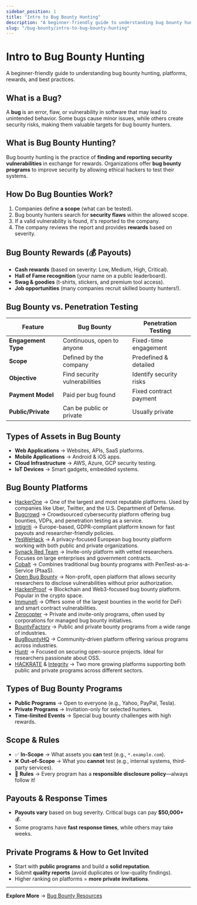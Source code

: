 ```yaml
---
sidebar_position: 1
title: "Intro to Bug Bounty Hunting"
description: "A beginner-friendly guide to understanding bug bounty hunting, platforms, rewards, and best practices."
slug: "/bug-bounty/intro-to-bug-bounty-hunting"
---
```

# Intro to Bug Bounty Hunting
A beginner-friendly guide to understanding bug bounty hunting, platforms, rewards, and best practices.

## What is a Bug?
A **bug** is an error, flaw, or vulnerability in software that may lead to unintended behavior. Some bugs cause minor issues, while others create security risks, making them valuable targets for bug bounty hunters.

## What is Bug Bounty Hunting?
Bug bounty hunting is the practice of **finding and reporting security vulnerabilities** in exchange for rewards. Organizations offer **bug bounty programs** to improve security by allowing ethical hackers to test their systems.

## How Do Bug Bounties Work?
1. Companies define **a scope** (what can be tested).
2. Bug bounty hunters search for **security flaws** within the allowed scope.
3. If a valid vulnerability is found, it's reported to the company.
4. The company reviews the report and provides **rewards** based on severity.

## Bug Bounty Rewards (💰 Payouts)
- **Cash rewards** (based on severity: Low, Medium, High, Critical).
- **Hall of Fame recognition** (your name on a public leaderboard).
- **Swag & goodies** (t-shirts, stickers, and premium tool access).
- **Job opportunities** (many companies recruit skilled bounty hunters!).

## Bug Bounty vs. Penetration Testing

| Feature               | Bug Bounty                     | Penetration Testing        |
|----------------------|--------------------------------|----------------------------|
| **Engagement Type** | Continuous, open to anyone    | Fixed-time engagement     |
| **Scope**           | Defined by the company        | Predefined & detailed     |
| **Objective**       | Find security vulnerabilities  | Identify security risks   |
| **Payment Model**   | Paid per bug found            | Fixed contract payment    |
| **Public/Private**  | Can be public or private      | Usually private           |

## Types of Assets in Bug Bounty
- **Web Applications** → Websites, APIs, SaaS platforms.
- **Mobile Applications** → Android & iOS apps.
- **Cloud Infrastructure** → AWS, Azure, GCP security testing.
- **IoT Devices** → Smart gadgets, embedded systems.

## Bug Bounty Platforms
- [HackerOne](https://hackerone.com) → One of the largest and most reputable platforms. Used by companies like Uber, Twitter, and the U.S. Department of Defense.  
- [Bugcrowd](https://bugcrowd.com) → Crowdsourced cybersecurity platform offering bug bounties, VDPs, and penetration testing as a service.  
- [Intigriti](https://intigriti.com) → Europe-based, GDPR-compliant platform known for fast payouts and researcher-friendly policies.  
- [YesWeHack](https://yeswehack.com) → A privacy-focused European bug bounty platform working with both public and private organizations.  
- [Synack Red Team](https://www.synack.com/red-team/) → Invite-only platform with vetted researchers. Focuses on large enterprises and government contracts.  
- [Cobalt](https://www.cobalt.io) → Combines traditional bug bounty programs with PenTest-as-a-Service (PtaaS).
- [Open Bug Bounty](https://www.openbugbounty.org) → Non-profit, open platform that allows security researchers to disclose vulnerabilities without prior authorization.
- [HackenProof](https://www.hackenproof.com) → Blockchain and Web3-focused bug bounty platform. Popular in the crypto space.
- [Immunefi](https://www.immunefi.com) → Offers some of the largest bounties in the world for DeFi and smart contract vulnerabilities.
- [Zerocopter](https://www.zerocopter.com) → Private and invite-only programs, often used by corporations for managed bug bounty initiatives.
- [BountyFactory](https://www.bountyfactory.io) → Public and private bounty programs from a wide range of industries.
- [BugBountyHQ](https://www.bugbountyhq.com) → Community-driven platform offering various programs across industries.
- [Huntr](https://www.huntr.dev) → Focused on securing open-source projects. Ideal for researchers passionate about OSS.
- [HACKRATE](https://hackrate.com) & [Integrity](https://www.integrity.pt) → Two more growing platforms supporting both public and private programs across different sectors.

## Types of Bug Bounty Programs
- **Public Programs** → Open to everyone (e.g., Yahoo, PayPal, Tesla).
- **Private Programs** → Invitation-only for selected hunters.
- **Time-limited Events** → Special bug bounty challenges with high rewards.

## Scope & Rules
- ✅ **In-Scope** → What assets you **can** test (e.g., `*.example.com`).
- ❌ **Out-of-Scope** → What you **cannot** test (e.g., internal systems, third-party services).
- 🚨 **Rules** → Every program has a **responsible disclosure policy**—always follow it!

## Payouts & Response Times
- **Payouts vary** based on bug severity. Critical bugs can pay **$50,000+** 💰.
- Some programs have **fast response times**, while others may take weeks.

## Private Programs & How to Get Invited
- Start with **public programs** and build a **solid reputation**.
- Submit **quality reports** (avoid duplicates or low-quality findings).
- Higher ranking on platforms = **more private invitations**.   
---

**Explore More** → [Bug Bounty Resources](/docs/bug-bounty)
